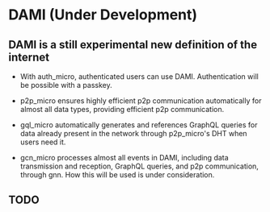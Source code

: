 # DAMI (Under Development)

## DAMI is a still experimental new definition of the internet

- With auth_micro, authenticated users can use DAMI. Authentication will be possible with a passkey.

- p2p_micro ensures highly efficient p2p communication automatically for almost all data types, providing efficient p2p communication.

- gql_micro automatically generates and references GraphQL queries for data already present in the network through p2p_micro's DHT when users need it.

- gcn_micro processes almost all events in DAMI, including data transmission and reception, GraphQL queries, and p2p communication, through gnn. How this will be used is under consideration.

## TODO
